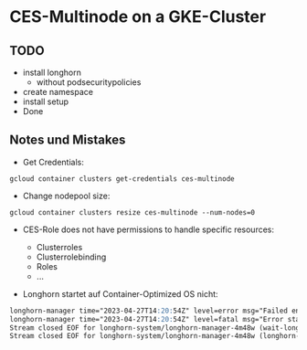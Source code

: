 # CES-Multinode on a GKE-Cluster

## TODO

- install longhorn
  - without podsecuritypolicies
- create namespace
- install setup
- Done

## Notes und Mistakes 

- Get Credentials:

`gcloud container clusters get-credentials ces-multinode`

- Change nodepool size:

`gcloud container clusters resize ces-multinode --num-nodes=0`

- CES-Role does not have permissions to handle specific resources:
  - Clusterroles
  - Clusterrolebinding
  - Roles
  - ...

- Longhorn startet auf Container-Optimized OS nicht:

```markdown
longhorn-manager time="2023-04-27T14:20:54Z" level=error msg="Failed environment check, please make sure you have iscsiadm/open-iscsi installed on the host"
longhorn-manager time="2023-04-27T14:20:54Z" level=fatal msg="Error starting manager: environment check failed: failed to execute: nsenter [--mount=/host/proc/1/ns/mnt --net=/host/proc/1/ns/net iscsiadm --version], output , stderr nsenter: failed to execute iscsiadm: No such file or directory\n: exit status 127"
Stream closed EOF for longhorn-system/longhorn-manager-4m48w (wait-longhorn-admission-webhook)
Stream closed EOF for longhorn-system/longhorn-manager-4m48w (longhorn-manager)
```



